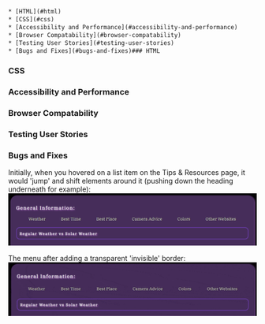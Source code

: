     * [HTML](#html)
    * [CSS](#css)
    * [Accessibility and Performance](#accessibility-and-performance)
    * [Browser Compatability](#browser-compatability)
    * [Testing User Stories](#testing-user-stories)
    * [Bugs and Fixes](#bugs-and-fixes)### HTML
### CSS
### Accessibility and Performance
### Browser Compatability
### Testing User Stories
### Bugs and Fixes


Initially, when you hovered on a list item on the Tips & Resources page, it would 'jump' and shift elements around it (pushing down the heading underneath for example):
![Hero Image zoom](assets/images/jumping-menu.gif "Jumping Menu before")

The menu after adding a transparent 'invisible' border:
![Hero Image zoom](assets/images/stabilized-menu.gif "Stabilized Menu after")